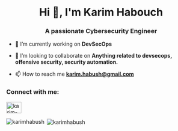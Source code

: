 <h1 align="center">Hi 👋, I'm Karim Habouch</h1>
<h3 align="center">A passionate Cybersecurity Engineer</h3>

- 🔭 I’m currently working on **DevSecOps**

- 👯 I’m looking to collaborate on **Anything related to devsecops, offensive security, security automation.**

- 📫 How to reach me **karim.habush@gmail.com**

<h3 align="left">Connect with me:</h3>
<p align="left">
<a href="https://linkedin.com/in/karim-habouch" target="blank"><img align="center" src="https://raw.githubusercontent.com/rahuldkjain/github-profile-readme-generator/master/src/images/icons/Social/linked-in-alt.svg" alt="karim-habouch" height="30" width="40" /></a>
</p>

<p><img align="left" src="https://github-readme-stats.vercel.app/api/top-langs?username=karimhabush&show_icons=true&locale=en&layout=compact" alt="karimhabush" /></p>

<p>&nbsp;<img align="center" src="https://github-readme-stats.vercel.app/api?username=karimhabush&show_icons=true&locale=en" alt="karimhabush" /></p>
